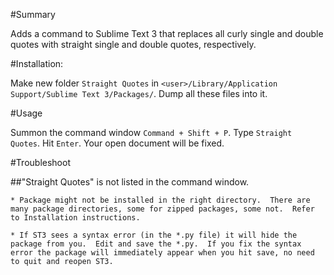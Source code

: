 #Summary

Adds a command to Sublime Text 3 that replaces all curly single and double quotes with straight single and double quotes, respectively.

#Installation: 

Make new folder `Straight Quotes` in  `<user>/Library/Application Support/Sublime Text 3/Packages/`.  Dump all these files into it.

#Usage

Summon the command window `Command + Shift + P`. Type `Straight Quotes`.  Hit `Enter`.  Your open document will be fixed.

#Troubleshoot

##"Straight Quotes" is not listed in the command window.

	* Package might not be installed in the right directory.  There are many package directories, some for zipped packages, some not.  Refer to Installation instructions.

	* If ST3 sees a syntax error (in the *.py file) it will hide the package from you.  Edit and save the *.py.  If you fix the syntax error the package will immediately appear when you hit save, no need to quit and reopen ST3.


